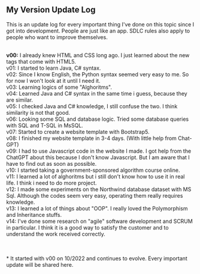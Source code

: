 ## My Version Update Log <br>
This is an update log for every important thing I've done on this topic since I got into development. People are just like an app. SDLC rules also apply to people who want to improve themselves. <br><br>


<b>v00:</b> I already knew HTML and CSS long ago. I just learned about the new tags that come with HTML5.<br>
v01: I started to learn Java, C# syntax.<br>
v02: Since I know English, the Python syntax seemed very easy to me. So for now I won't look at it until I need it.<br>
v03: Learning logics of some "Alghoritms".<br>
v04: Learned Java and C# syntax in the same time i guess, because they are similar.<br>
v05: I checked Java and C# knowledge, I still confuse the two. I think similarity is not that good.<br>
v06: Looking some SQL and database logic. Tried some database queries with SQL and T-SQL in MsSQL.<br>
v07: Started to create a website template with Bootstrap5.<br>
v08: I finished my website template in 3-4 days. (With little help from Chat-GPT)<br>
v09: I had to use Javascript code in the website I made. I got help from the ChatGPT about this because I don't know Javascript. But I am aware that I have to find out as soon as possible.<br>
v10: I started taking a government-sponsored algorithm course online.<br>
v11: I learned a lot of alghoritms but i still don't know how to use it in real life. I think i need to do more project.<br>
v12: I made some experiments on the Northwind database dataset with MS Sql. Although the codes seem very easy, operating them really requires knowledge.<br>
v13: I learned a lot of things about "OOP". I really loved the Polymorphism and Inheritance stuffs.<br>
v14: I've done some research on "agile" software development and SCRUM in particular. I think it is a good way to satisfy the customer and to understand the work received correctly.<br>

<br><br>* It started with v00 on 10/2022 and continues to evolve. Every important update will be shared here.
